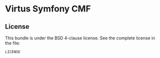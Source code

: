 # Virtus Symfony CMF

## License

This bundle is under the BSD 4-clause license. See the complete license in the file:

    LICENSE

